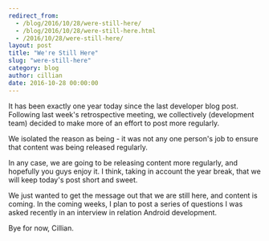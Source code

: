 ```yaml
---
redirect_from:
  - /blog/2016/10/28/were-still-here/
  - /blog/2016/10/28/were-still-here.html
  - /2016/10/28/were-still-here/
layout: post
title: "We're Still Here"
slug: "were-still-here"
category: blog
author: cillian
date: 2016-10-28 00:00:00
---
```


It has been exactly one year today since the last developer blog post. Following last week's retrospective meeting, we collectively (development team) decided to make more of an effort to post more regularly.

We isolated the reason as being - it was not any one person's job to ensure that content was being released regularly.

In any case, we are going to be releasing content more regularly, and hopefully you guys enjoy it. I think, taking in account the year break, that we will keep today's post short and sweet.

We just wanted to get the message out that we are still here, and content is coming. In the coming weeks, I plan to post a series of questions I was asked recently in an interview in relation Android development.

Bye for now,
Cillian.
